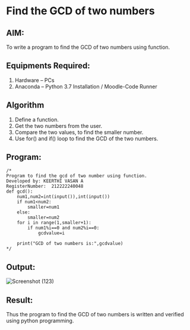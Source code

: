 # Find the GCD of two numbers

## AIM:
To write a program to find the GCD of two numbers using function.

## Equipments Required:
1. Hardware – PCs
2. Anaconda – Python 3.7 Installation / Moodle-Code Runner

## Algorithm
1. Define a function.
2. Get the two numbers from the user.
3. Compare the two values, to find the smaller number.
4. Use for() and if() loop to find the GCD of the two numbers.

## Program:
```
/*
Program to find the gcd of two number using function.
Developed by: KEERTHI VASAN A
RegisterNumber:  212222240048
def gcd():
    num1,num2=int(input()),int(input())
    if num1<num2:
        smaller=num1
    else:
        smaller=num2
    for i in range(1,smaller+1):
        if num1%i==0 and num2%i==0:
            gcdvalue=i
            
    print("GCD of two numbers is:",gcdvalue)
*/
```

## Output:
![Screenshot (123)](https://user-images.githubusercontent.com/107488929/232844441-d5370640-4b23-499f-b89c-9c8533bf0ab1.png)



## Result:
Thus the program to find the GCD of two numbers is written and verified using python programming.
